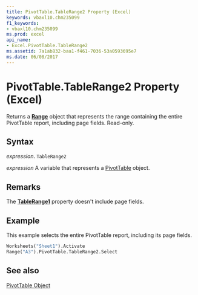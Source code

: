 ```yaml
---
title: PivotTable.TableRange2 Property (Excel)
keywords: vbaxl10.chm235099
f1_keywords:
- vbaxl10.chm235099
ms.prod: excel
api_name:
- Excel.PivotTable.TableRange2
ms.assetid: 7a1ab832-baa1-f461-7036-53a0593695e7
ms.date: 06/08/2017
---
```



# PivotTable.TableRange2 Property (Excel)

Returns a  **[Range](Excel.Range(objec).md)** object that represents the range containing the entire PivotTable report, including page fields. Read-only.


## Syntax

 _expression_. `TableRange2`

 _expression_ A variable that represents a [PivotTable](./Excel.PivotTable.md) object.


## Remarks

The  **[TableRange1](Excel.PivotTable.TableRange1.md)** property doesn't include page fields.


## Example

This example selects the entire PivotTable report, including its page fields.


```vb
Worksheets("Sheet1").Activate 
Range("A3").PivotTable.TableRange2.Select 

```


## See also


[PivotTable Object](Excel.PivotTable.md)

